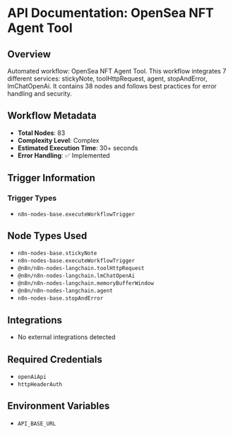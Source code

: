 # API Documentation: OpenSea NFT Agent Tool

## Overview
Automated workflow: OpenSea NFT Agent Tool. This workflow integrates 7 different services: stickyNote, toolHttpRequest, agent, stopAndError, lmChatOpenAi. It contains 38 nodes and follows best practices for error handling and security.

## Workflow Metadata
- **Total Nodes**: 83
- **Complexity Level**: Complex
- **Estimated Execution Time**: 30+ seconds
- **Error Handling**: ✅ Implemented

## Trigger Information
### Trigger Types
- `n8n-nodes-base.executeWorkflowTrigger`

## Node Types Used
- `n8n-nodes-base.stickyNote`
- `n8n-nodes-base.executeWorkflowTrigger`
- `@n8n/n8n-nodes-langchain.toolHttpRequest`
- `@n8n/n8n-nodes-langchain.lmChatOpenAi`
- `@n8n/n8n-nodes-langchain.memoryBufferWindow`
- `@n8n/n8n-nodes-langchain.agent`
- `n8n-nodes-base.stopAndError`

## Integrations
- No external integrations detected

## Required Credentials
- `openAiApi`
- `httpHeaderAuth`

## Environment Variables
- `API_BASE_URL`
